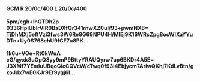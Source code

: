 #### GCM R 20/0c/400 L 20/0c/400
**5pm/egh+IhQTDh2p**<br/>**0336HpIUblrVlR0BaDXfQr341rnwXZ0uI/93+pwmNX8=**<br/>**TjDhMXj5eftVzi3fws3W6Re9G69NPU4H/MlEj9K1SWRsZpg8ocWIXaYYuDTn+Uy0S768ehU9fCF7u8PK...**<br/><br/>
**1k6u+VOe+Rt0kWuA**<br/>**cG/qyxk8uOpQ8yy9mP9BttyYRAUQyrw7up6BKDr4A5E=**<br/>**J3XMf7YEmIuUBqoGicCQVcW/cTwq0f93i4Ebjycm7AriwQKhj7KdLvBtn/gkoJdx7wE0KJr9Ef9ygj6I...**